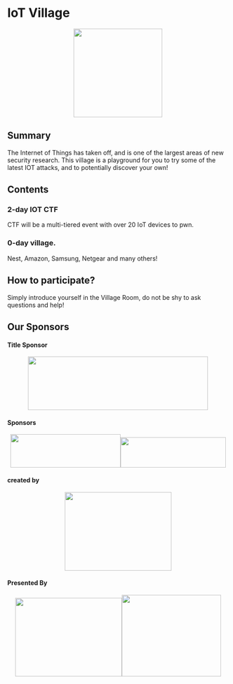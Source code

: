 # IoT Village
<p align="center">
<img src="https://www.iotvillage.org/img/iotsqrgo.png" alt="" width="202" height="202" /></p>

## Summary
The Internet of Things has taken off, and is one of the largest areas of new security research. This village is a playground for you to try some of the latest IOT attacks, and to potentially discover your own!
## Contents
### 2-day IOT CTF
CTF will be a multi-tiered event with over 20 IoT devices to pwn.
### 0-day village.
Nest, Amazon, Samsung, Netgear and many others!
## How to participate?
Simply introduce yourself in the Village Room, do not be shy to ask questions and help!

## Our Sponsors
#### Title Sponsor
<p align="center">
<img src="https://villageidiotlabs.org/assets/images/pmscada-logo-801x236.png" alt="" width="410" height="122" />
</p>

#### Sponsors
<p align="center">
<img src="https://villageidiotlabs.org/assets/images/rigelkent-logo-499x151.png" alt="" width="251" height="76" /><img src="https://villageidiotlabs.org/assets/images/bitdefender-logo-501x144.png" alt="" width="240" height="69" />
</p>

#### created by 
<p align="center">
  <img src="https://www.securityevaluators.com/wp-content/themes/IndependentSecurity/images/logo-text.svg" alt="" width="243" height="179" />
</p>

#### Presented By
<p align="center">
  <img src="https://villageidiotlabs.org/assets/images/LM-logo.png" alt="" width="243" height="179" /><img src="https://villageidiotlabs.org/assets/images/epyc_logo_transparent.png" alt="" width="226" height="186" />
</p>
